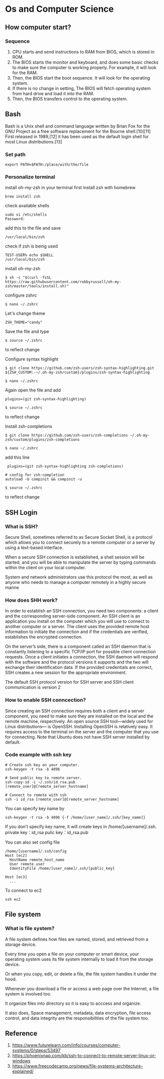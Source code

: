 # Os and Computer Science

## How computer start?

### Sequence
1. CPU starts and send instructions to RAM from BIOS, which is stored in ROM.
2. The BIOS starts the monitor and keyboard, and does some basic checks to make sure the computer is working properly. For example, it will look for the RAM.
3. Then, the BIOS start the boot sequence. It will look for the operating system.
4. If there is no change in setting, The BIOS will fetch operating system from hard drive and load it into the RAM.
5. Then, the BIOS transfers control to the operating system.

## Bash
Bash is a Unix shell and command language written by Brian Fox for the GNU Project as a free software replacement for the Bourne shell.[10][11] First released in 1989,[12] it has been used as the default login shell for most Linux distributions.[13]
### Set path
``` 
export PATH=$PATH:/place/with/the/file
```
### Personalize terminal
install oh-my-zsh in your terminal
first install zsh with homebrew 
```
brew install zsh
```
check available shells
```
sudo vi /etc/shells
Password:
```
add this to the file and save
```
/usr/local/bin/zsh
```

check if zsh is being used
```
TEST-USER% echo $SHELL
/usr/local/bin/zsh
``` 

install oh-my-zsh
```
$ sh -c "$(curl -fsSL https://raw.githubusercontent.com/robbyrussell/oh-my-zsh/master/tools/install.sh)"
```

configure zshrc 
```
$ nano ~/.zshrc
```
Let's change theme 
```
ZSH_THEME="candy"
```
Save the file and type
```
$ source ~/.zshrc
```
to reflect change 

Configure syntax highlight
```
$ git clone https://github.com/zsh-users/zsh-syntax-highlighting.git ${ZSH_CUSTOM:-~/.oh-my-zsh/custom}/plugins/zsh-syntax-highlighting
``` 
```
$ nano ~/.zshrc
```
Again open the file and add 
```
plugins=(git zsh-syntax-highlighting)
```
```
$ source ~/.zshrc
```
to reflect change 

Install zsh-completions
```
$ git clone https://github.com/zsh-users/zsh-completions ~/.oh-my-zsh/custom/plugins/zsh-completions
```
```
$ nano ~/.zshrc
```
add this line 
```
 plugins=(git zsh-syntax-highlighting zsh-completions)

# config for zsh-completion
autoload -U compinit && compinit -u
``` 
```
$ source ~/.zshrc
```
to reflect change 
## SSH Login
### What is SSH? 
Secure Shell, sometimes referred to as Secure Socket Shell, is a protocol which allows you to connect securely to a remote computer or a server by using a text-based interface.

When a secure SSH connection is established, a shell session will be started, and you will be able to manipulate the server by typing commands within the client on your local computer.

System and network administrators use this protocol the most, as well as anyone who needs to manage a computer remotely in a highly secure manne

### How does SHH work? 
In order to establish an SSH connection, you need two components: a client and the corresponding server-side component. An SSH client is an application you install on the computer which you will use to connect to another computer or a server. The client uses the provided remote host information to initiate the connection and if the credentials are verified, establishes the encrypted connection.

On the server’s side, there is a component called an SSH daemon that is constantly listening to a specific TCP/IP port for possible client connection requests. Once a client initiates a connection, the SSH daemon will respond with the software and the protocol versions it supports and the two will exchange their identification data. If the provided credentials are correct, SSH creates a new session for the appropriate environment.

The default SSH protocol version for SSH server and SSH client communication is version 2

### How to enable SSH conncection?
Since creating an SSH connection requires both a client and a server component, you need to make sure they are installed on the local and the remote machine, respectively. An open source SSH tool—widely used for Linux distributions— is OpenSSH. Installing OpenSSH is relatively easy. It requires access to the terminal on the server and the computer that you use for connecting. Note that Ubuntu does not have SSH server installed by default.

### Code example with ssh key 
```
# Create ssh key on your computer.
ssh-keygen -t rsa -b 4096

# Send public key to remote server.
ssh-copy-id -i ~/.ssh/id_rsa.pub [remote_user]@[remote_server_hostname]

# Connect to remote with ssh 
ssh -i id_rsa [remote_user]@[remote_server_hostname]
```
You can specify key name by
```
ssh-keygen -t rsa -b 4096 {-f /home/[user_name]/.ssh/[key_name]}
```
If you don't specify key name, it will create keys in  /home/[username]/.ssh. 
private key：id_rsa
pulic key：id_rsa.pub

You can also set config file 
```
/home/[username]/.ssh/config
Host [ec2]
  HostName remote_host_name
  User remote_user
  IdentityFile /home/[user_name]/.ssh/[public_key]

Host [ec3]
  ...
```
To connect to ec2 
```
ssh ec2
```
## File system
### What is file system? 
A  file system  defines how files are  named,  stored, and  retrieved  from a storage device.

Every time you open a file on your computer or smart device, your operating system uses its file system internally to load it from the storage device.

Or when you copy, edit, or delete a file, the file system handles it under the hood.

Whenever you download a file or access a web page over the Internet, a file system is involved too.

It organize files into directory so it is easy to acccess and organize.

It also does, Space management, metadata, data encryption, file access control, and data integrity are the responsibilities of the file system too.

## Reference
1. https://www.futurelearn.com/info/courses/computer-systems/0/steps/53497
2. https://phoenixnap.com/kb/ssh-to-connect-to-remote-server-linux-or-windows
3. https://www.freecodecamp.org/news/file-systems-architecture-explained/

